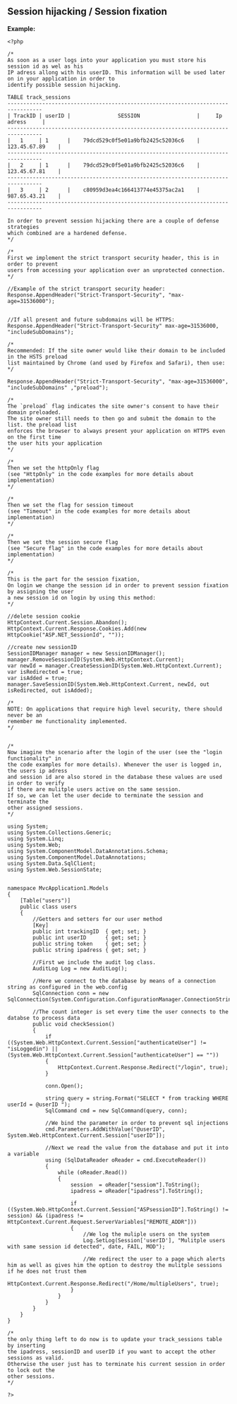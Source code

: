 
Session hijacking / Session fixation
-------

**Example:**

   	<?php

	/*
	As soon as a user logs into your application you must store his session id as wel as his
	IP adress allong with his userID. This information will be used later on in your application in order to
	identify possible session hijacking.

	TABLE track_sessions
	---------------------------------------------------------------------------------
	| TrackID | userID |		   	   SESSION 		            |     Ip adress	    | 
	---------------------------------------------------------------------------------
	|   1     | 1      | 	79dcd529c0f5e01a9bfb2425c52036c6    |	123.45.67.89	|   
	---------------------------------------------------------------------------------
	|   2     | 1      | 	79dcd529c0f5e01a9bfb2425c52036c6    |	123.45.67.81	|
	---------------------------------------------------------------------------------
	|   3     | 2      | 	c80959d3ea4c166413774e45375ac2a1    |	987.65.43.21	|
	---------------------------------------------------------------------------------

	In order to prevent session hijacking there are a couple of defense strategies
	which combined are a hardened defense.  
	*/

	/*
	First we implement the strict transport security header, this is in order to prevent
	users from accessing your application over an unprotected connection.
	*/

	//Example of the strict transport security header:
	Response.AppendHeader("Strict-Transport-Security", "max-age=31536000");


	//If all present and future subdomains will be HTTPS:
	Response.AppendHeader("Strict-Transport-Security" max-age=31536000, "includeSubDomains");

	/*
	Recommended: If the site owner would like their domain to be included in the HSTS preload 
	list maintained by Chrome (and used by Firefox and Safari), then use:
	*/

	Response.AppendHeader("Strict-Transport-Security", "max-age=31536000", "includeSubDomains" ,"preload");

	/*
	The `preload` flag indicates the site owner's consent to have their domain preloaded. 
	The site owner still needs to then go and submit the domain to the list. the preload list
	enforces the browser to always present your application on HTTPS even on the first time
	the user hits your application
	*/

	/*
	Then we set the httpOnly flag
	(see "HttpOnly" in the code examples for more details about implementation)
	*/
	
	/*
	Then we set the flag for session timeout
	(see "Timeout" in the code examples for more details about implementation)
	*/
	
	/*
	Then we set the session secure flag 
	(see "Secure flag" in the code examples for more details about implementation)
	*/
	
	/*
	This is the part for the session fixation,
	On login we change the session id in order to prevent session fixation by assigning the user
	a new session id on login by using this method:
	*/
	
	//delete session cookie
	HttpContext.Current.Session.Abandon();
	HttpContext.Current.Response.Cookies.Add(new HttpCookie("ASP.NET_SessionId", ""));

	//create new sessionID
	SessionIDManager manager = new SessionIDManager();
	manager.RemoveSessionID(System.Web.HttpContext.Current);
	var newId = manager.CreateSessionID(System.Web.HttpContext.Current);
	var isRedirected = true;
	var isAdded = true;
	manager.SaveSessionID(System.Web.HttpContext.Current, newId, out isRedirected, out isAdded);
	
	/*
	NOTE: On applications that require high level security, there should never be an
	remember me functionality implemented.
	*/


	/*
	Now imagine the scenario after the login of the user (see the "login functionality" in
	the code examples for more details). Whenever the user is logged in, the users ip adress 
	and session id are also stored in the database these values are used in order to verify 
	if there are mulitple users active on the same session. 
	If so, we can let the user decide to terminate the session and terminate the
	other assigned sessions.
	*/
	
	using System;
	using System.Collections.Generic;
	using System.Linq;
	using System.Web;
	using System.ComponentModel.DataAnnotations.Schema;
	using System.ComponentModel.DataAnnotations;
	using System.Data.SqlClient;
	using System.Web.SessionState;


	namespace MvcApplication1.Models
	{
		[Table("users")]
		public class users
		{
			//Getters and setters for our user method
			[Key]
			public int trackingID  { get; set; }
			public int userID      { get; set; }
			public string token    { get; set; }
			public string ipadress { get; set; }

			//First we include the audit log class.
			AuditLog Log = new AuditLog();

			//Here we connect to the database by means of a connection string as configured in the web.config
			SqlConnection conn = new SqlConnection(System.Configuration.ConfigurationManager.ConnectionStrings["users"].ConnectionString);

			//The count integer is set every time the user connects to the databse to process data
			public void checkSession()
			{
				if ((System.Web.HttpContext.Current.Session["authenticateUser"] != "isLoggedin") || (System.Web.HttpContext.Current.Session["authenticateUser"] == ""))
				{
					HttpContext.Current.Response.Redirect("/login", true);
				}

				conn.Open();

				string query = string.Format("SELECT * from tracking WHERE userId = @userID ");
				SqlCommand cmd = new SqlCommand(query, conn);

				//We bind the parameter in order to prevent sql injections
				cmd.Parameters.AddWithValue("@userID", System.Web.HttpContext.Current.Session["userID"]);
			
				//Next we read the value from the database and put it into a variable
				using (SqlDataReader oReader = cmd.ExecuteReader())
				{
					while (oReader.Read())
					{
						session  = oReader["sessiom"].ToString();
						ipadress = oReader["ipadress"].ToString();

						if ((System.Web.HttpContext.Current.Session["ASPsessionID"].ToString() != session) && (ipadress != HttpContext.Current.Request.ServerVariables["REMOTE_ADDR"]))
						{   
							//We log the muliple users on the system 
							Log.SetLog(Session['userID'], "Mulitple users with same session id detected", date, FAIL, MOD");

							//We redirect the user to a page which alerts him as well as gives him the option to destroy the mulitple sessions if he does not trust them
							HttpContext.Current.Response.Redirect("/Home/multipleUsers", true);
						}
					}
				}
			}
		}
	}    

	/*
	the only thing left to do now is to update your track_sessions table by inserting
	the ipadress, sessionID and userID if you want to accept the other sessions as valid.
	Otherwise the user just has to terminate his current session in order to lock out the
	other sessions.
	*/

	?>

